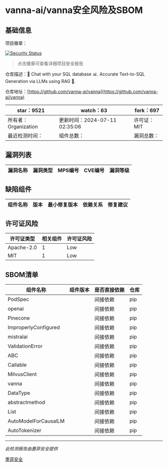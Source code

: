 # vanna-ai/vanna安全风险及SBOM

## 基础信息

项目徽章：

[![Security Status](https://www.murphysec.com/platform3/v31/badge/1811108347059589120.svg)](https://www.murphysec.com/console/report/1758200220196274176/1811108347059589120)

> 点击徽章可查看详细项目安全报告

仓库描述：🤖 Chat with your SQL database 📊. Accurate Text-to-SQL Generation via LLMs using RAG 🔄.

仓库地址：[https://github.com/vanna-ai/vanna](https://github.com/vanna-ai/vanna)

| star：9521 | watch：63 | fork：697 |
| ----------- | -------------- | ------------ |
| 所有者：Organization | 更新时间：2024-07-11 02:35:06 | 许可证：MIT |
| 最近检测时间： | 组件总数： | 漏洞总数： |




## 漏洞列表

| 漏洞名称 | 漏洞类型 | MPS编号 | CVE编号 | 漏洞等级 |
| ------- | ------ | ------- | ------ | ----- |





## 缺陷组件

| 组件名称 | 版本 | 最小修复版本 | 依赖关系 | 修复建议 |
| -------- | ---- | ------------ | -------- | -------- |





## 许可证风险

| 许可证类型 | 相关组件 | 许可证风险 |
| ---------- | -------- | ---------- |
|Apache-2.0|1|Low|
|MIT|1|Low|




## SBOM清单

| 组件名称 | 组件版本 | 是否直接依赖 | 仓库 |
| -------- | -------- | ------------ | ---- |
|PodSpec||间接依赖|pip|
|openai||间接依赖|pip|
|Pinecone||间接依赖|pip|
|ImproperlyConfigured||间接依赖|pip|
|mistralai||间接依赖|pip|
|ValidationError||间接依赖|pip|
|ABC||间接依赖|pip|
|Callable||间接依赖|pip|
|MilvusClient||间接依赖|pip|
|vanna||间接依赖|pip|
|DataType||间接依赖|pip|
|abstractmethod||间接依赖|pip|
|List||间接依赖|pip|
|AutoModelForCausalLM||间接依赖|pip|
|AutoTokenizer||间接依赖|pip|


------

*此检测报告由墨菲安全提供*

[墨菲安全](www.murphysec.com)